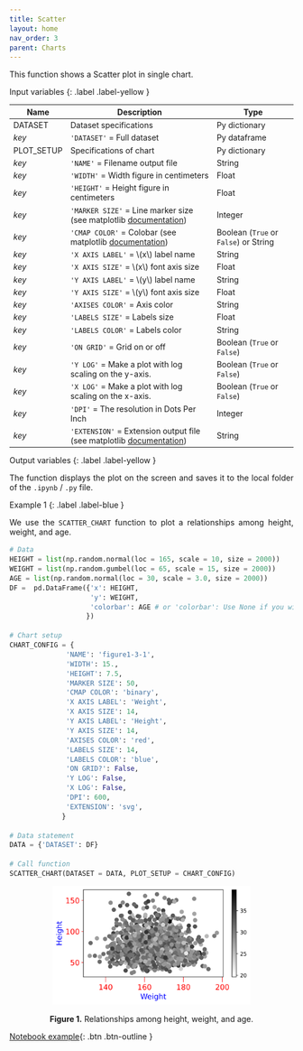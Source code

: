 ```yaml
---
title: Scatter
layout: home
nav_order: 3
parent: Charts
---
```


<!--Don't delete ths script-->
<script src = "https://polyfill.io/v3/polyfill.min.js?features=es6"></script>
<script id = "MathJax-script" async src="https://cdn.jsdelivr.net/npm/mathjax@3/es5/tex-mml-chtml.js"></script>
<!--Don't delete ths script-->

<p align = "justify">This function shows a Scatter plot in single chart.</p>

Input variables
{: .label .label-yellow }

<table style = "width:100%">
    <thead>
      <tr>
        <th>Name</th>
        <th>Description</th>
        <th>Type</th>
      </tr>
    </thead>
    <tr>
        <td>DATASET</td>
        <td>Dataset specifications</td>
        <td>Py dictionary</td>
    </tr>
    <tr>
        <td><i>key</i></td>
        <td><code>'DATASET'</code> = Full dataset</td>
        <td>Py dataframe</td>
    </tr>   
    <tr>
        <td>PLOT_SETUP</td>
        <td>Specifications of chart</td>
        <td>Py dictionary</td>
    </tr>  
    <tr>
        <td><i>key</i></td>
        <td><code>'NAME'</code> = Filename output file</td>
        <td>String</td>
    </tr>  
    <tr>
        <td><i>key</i></td>
        <td><code>'WIDTH'</code> = Width figure in centimeters</td>
        <td>Float</td>
    </tr>
    <tr>
        <td><i>key</i></td>
        <td><code>'HEIGHT'</code> = Height figure in centimeters</td>
        <td>Float</td>
    </tr>  
    <tr>
        <td><i>key</i></td>
        <td><code>'MARKER SIZE'</code> = Line marker size (see matplotlib <a href="https://matplotlib.org/stable/api/_as_gen/matplotlib.lines.Line2D.html#matplotlib.lines.Line2D.set_markersize" target="_blank">documentation</a>)</td>
        <td>Integer</td>
    </tr>
    <tr>
        <td><i>key</i></td>
        <td><code>'CMAP COLOR'</code> = Colobar (see matplotlib <a href="https://matplotlib.org/stable/tutorials/colors/colormaps.html" target="_blank">documentation</a>)</td>
        <td>Boolean (<code>True</code> or <code>False</code>) or String</td>
    </tr>
    <tr>
        <td><i>key</i></td>
        <td><code>'X AXIS LABEL'</code> = \(x\) label name</td>
        <td>String</td>
    </tr>  
    <tr>
        <td><i>key</i></td>
        <td><code>'X AXIS SIZE'</code> = \(x\) font axis size</td>
        <td>Float</td>
    </tr>
    <tr>
        <td><i>key</i></td>
        <td><code>'Y AXIS LABEL'</code> = \(y\) label name</td>
        <td>String</td>
    </tr>  
    <tr>
        <td><i>key</i></td>
        <td><code>'Y AXIS SIZE'</code> = \(y\) font axis size</td>
        <td>Float</td>
    </tr>   
    <tr>
        <td><i>key</i></td>
        <td><code>'AXISES COLOR'</code> = Axis color</td>
        <td>String</td>
    </tr>  
    <tr>
        <td><i>key</i></td>
        <td><code>'LABELS SIZE'</code> = Labels size</td>
        <td>Float</td>
    </tr>
    <tr>
        <td><i>key</i></td>
        <td><code>'LABELS COLOR'</code> = Labels color</td>
        <td>String</td>
    </tr> 
    <tr>
        <td><i>key</i></td>
        <td><code>'ON GRID'</code> = Grid on or off</td>
        <td>Boolean (<code>True</code> or <code>False</code>)</td>
    </tr>  
    <tr>
        <td><i>key</i></td>
        <td><code>'Y LOG'</code> = Make a plot with log scaling on the y-axis.</td>
        <td>Boolean (<code>True</code> or <code>False</code>)</td>
    </tr>
    <tr>
        <td><i>key</i></td>
        <td><code>'X LOG'</code> = Make a plot with log scaling on the x-axis.</td>
        <td>Boolean (<code>True</code> or <code>False</code>)</td>
    </tr> 
    <tr>
        <td><i>key</i></td>
        <td><code>'DPI'</code> = The resolution in Dots Per Inch</td>
        <td>Integer</td>
    </tr>   
    <tr>
        <td><i>key</i></td>
        <td><code>'EXTENSION'</code> = Extension output file (see matplotlib <a href="https://matplotlib.org/stable/api/_as_gen/matplotlib.pyplot.savefig.html" target="_blank">documentation</a>)</td>
        <td>String</td>
    </tr>
</table>

Output variables
{: .label .label-yellow }

<p align = "justify">The function displays the plot on the screen and saves it to the local folder of the <code>.ipynb</code> / <code>.py</code> file.</p>

Example 1
{: .label .label-blue }

<p align = "justify">We use the <code>SCATTER_CHART</code> function to plot a relationships among height, weight, and age.</p>

```python
# Data
HEIGHT = list(np.random.normal(loc = 165, scale = 10, size = 2000))
WEIGHT = list(np.random.gumbel(loc = 65, scale = 15, size = 2000))
AGE = list(np.random.normal(loc = 30, scale = 3.0, size = 2000))
DF =  pd.DataFrame({'x': HEIGHT,
                    'y': WEIGHT,
                    'colorbar': AGE # or 'colorbar': Use None if you wish chart without color bar and fill the colorbar argument 'CMAP COLOR' with False
                   })
    
# Chart setup
CHART_CONFIG = {
              'NAME': 'figure1-3-1',
              'WIDTH': 15., 
              'HEIGHT': 7.5,
              'MARKER SIZE': 50,
              'CMAP COLOR': 'binary',
              'X AXIS LABEL': 'Weight',
              'X AXIS SIZE': 14,
              'Y AXIS LABEL': 'Height',
              'Y AXIS SIZE': 14,
              'AXISES COLOR': 'red', 
              'LABELS SIZE': 14,
              'LABELS COLOR': 'blue',
              'ON GRID?': False,
              'Y LOG': False,
              'X LOG': False,
              'DPI': 600, 
              'EXTENSION': 'svg',
             }

# Data statement 
DATA = {'DATASET': DF}

# Call function
SCATTER_CHART(DATASET = DATA, PLOT_SETUP = CHART_CONFIG)
```

<center><img src="assets/images/figure1-3-1.svg" width="70%"></center>
<p align = "center"><b>Figure 1.</b> Relationships among height, weight, and age.</p>

[Notebook example](https://drive.google.com/file/d/1rgeYI5gFkBCvLKVrqS4w_W9SKoq_LXW_/view?usp=sharing){: .btn .btn-outline }